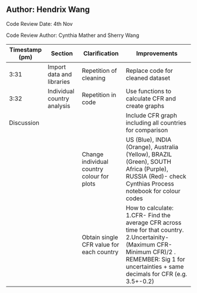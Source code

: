 ## Author: Hendrix Wang

Code Review Date: 4th Nov

Code Review Author: Cynthia Mather and Sherry Wang

| Timestamp (pm)  | Section | Clarification | Improvements |
| ------------- | ------------- | ------------- | ------------- |
| 3:31  | Import data and libraries   | Repetition of cleaning  | Replace code for cleaned dataset  |
| 3:32  | Individual country analysis  | Repetition in code  | Use functions to calculate CFR and create graphs   |
| Discussion  |    |   | Include CFR graph including all countries for comparison |
|   |   | Change individual country colour for plots   | US (Blue), INDIA (Orange), Australia (Yellow), BRAZIL (Green), SOUTH Africa (Purple), RUSSIA (Red)- check Cynthias Process notebook for colour codes  |
|   |    | Obtain single CFR value for each country  | How to calculate: 1.CFR- Find the average CFR across time for that country. 2.Uncertainity- (Maximum CFR-Minimum CFR)/2 . REMEMBER: Sig 1 for uncertainties + same decimals for CFR (e.g. 3.5+-0.2)  |
